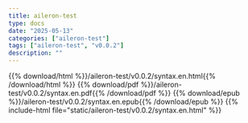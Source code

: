 ```yaml
---
title: aileron-test
type: docs
date: "2025-05-13"
categories: ["aileron-test"]
tags: ["aileron-test", "v0.0.2"]
description: ""
---
```


{{% download/html %}}/aileron-test/v0.0.2/syntax.en.html{{% /download/html %}}
{{% download/pdf %}}/aileron-test/v0.0.2/syntax.en.pdf{{% /download/pdf %}}
{{% download/epub %}}/aileron-test/v0.0.2/syntax.en.epub{{% /download/epub %}}
{{% include-html file="static/aileron-test/v0.0.2/syntax.en.html" %}}
